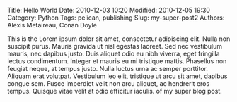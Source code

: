 Title: Hello World
Date: 2010-12-03 10:20
Modified: 2010-12-05 19:30
Category: Python
Tags: pelican, publishing
Slug: my-super-post2
Authors: Alexis Metaireau, Conan Doyle

This is the Lorem ipsum dolor sit amet, consectetur adipiscing elit. Nulla non suscipit purus. Mauris gravida ut nisl egestas laoreet. Sed nec vestibulum mauris, nec dapibus justo. Duis aliquet odio eu nibh viverra, eget fringilla lectus condimentum. Integer et mauris eu mi tristique mattis. Phasellus non feugiat neque, at tempus justo. Nulla luctus urna ac semper porttitor. Aliquam erat volutpat. Vestibulum leo elit, tristique ut arcu sit amet, dapibus congue sem. Fusce imperdiet velit non arcu aliquet, ac hendrerit eros tempus. Quisque vitae velit at odio efficitur iaculis. of my super blog post.
